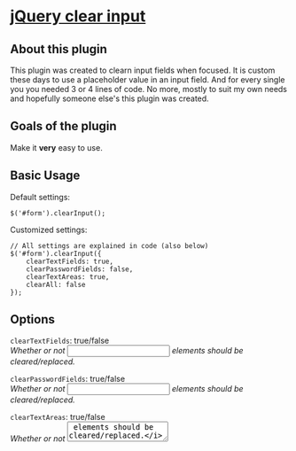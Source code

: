 [jQuery clear input](http://github.com/thijsdamen/jquery-clearinput/)
==================================================

About this plugin
--------------------------------------

This plugin was created to clearn input fields when focused. It is custom these days to use a placeholder value in an input field. And for every single you you needed 3 or 4 lines of code.
No more, mostly to suit my own needs and hopefully someone else's this plugin was created.

Goals of the plugin
--------------------------------------
Make it <b>very</b> easy to use.

Basic Usage
--------------------------------------
Default settings:

    $('#form').clearInput();
    
Customized settings:

	// All settings are explained in code (also below)
    $('#form').clearInput({
    	clearTextFields: true,
    	clearPasswordFields: false,
    	clearTextAreas: true,
        clearAll: false 
    });
    
    
    
Options
--------------------------------------
```clearTextFields```: true/false<br />
<i>Whether or not <input type="text" /> elements should be cleared/replaced.</i>

```clearPasswordFields```: true/false<br />
<i>Whether or not <input type="password" /> elements should be cleared/replaced.</i>

```clearTextAreas```: true/false<br />
<i>Whether or not <textarea /> elements should be cleared/replaced.</i>
    
```clearAll```: true/false<br />
<i>if ```true``` it will ignore the ```clearClassName``` setting and clear all elements in the form. Still respects ```clearTextFields```, ```clearPasswordFields``` and ```clearTextAreas```</i>

```clearClassName```: (string)<br />
<i>customize the classname of fields that need to be cleared. default: ```clear-input```</i>

```replaceValues```: true/false<br />
<i>if ```true``` it will try to replace fields that still contain their placeholder value with a preset value (based on ```replaceValueDataName```)

```replaceValueDataName```: (string)<br />
<i>customize the data-* field of fields whos value will be replaced. default: ```replace-width```
<i>example: <input type="text" value="green" name="color" data-replace-width="red" /> ```green``` will be replaced by ```red``` if the value of the field is ```green``` on submit<i>

```valueStorageDataName```: (string)<br />
<i>customize the data-* field where placeholder values are stored. default: ```default-value```</i>

```clearOnSubmit```: true/false<br />
<i>Whether form fields that contain their default value should be emptied. Won't clear replaced values</i>

Functionality
--------------------------------------
- Empty a form field when focused (if placeholder value is still entered)
- Repopulate form field if blurred (if no value was entered)
- Submit empty values (if placeholder value is still entered)
- Submit custom values (if placeholder value is still entered)

Requirements
--------------------------------------
[jQuery](http://jquery.com/) 1.4.4+